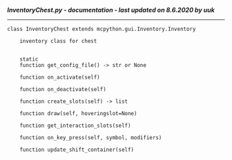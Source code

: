 ***InventoryChest.py - documentation - last updated on 8.6.2020 by uuk***
___

    class InventoryChest extends mcpython.gui.Inventory.Inventory
        
        inventory class for chest


        static
        function get_config_file() -> str or None

        function on_activate(self)

        function on_deactivate(self)

        function create_slots(self) -> list

        function draw(self, hoveringslot=None)

        function get_interaction_slots(self)

        function on_key_press(self, symbol, modifiers)

        function update_shift_container(self)